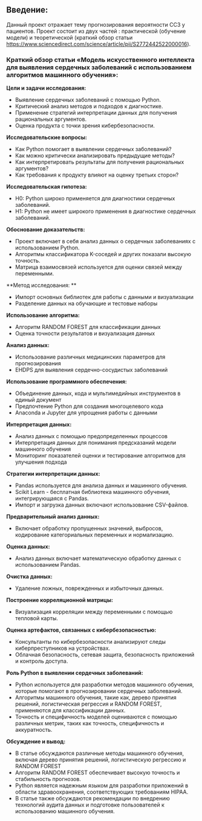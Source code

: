 ## Введение:
Данный проект отражает тему прогнозирования вероятности ССЗ у пациентов. Проект состоит из двух частей : практической (обучение модели) и теоретической (краткий обзор статьи https://www.sciencedirect.com/science/article/pii/S2772442522000016). 
### Краткий обзор статьи «Модель искусственного интеллекта для выявления сердечных заболеваний с использованием алгоритмов машинного обучения»:

**Цели и задачи исследования:**
- Выявление сердечных заболеваний с помощью Python.
- Критический анализ методов и подходов к диагностике.
- Применение стратегий интерпретации данных для получения рациональных аргументов.
- Оценка продукта с точки зрения кибербезопасности.

**Исследовательские вопросы:**
- Как Python помогает в выявлении сердечных заболеваний?
- Как можно критически анализировать предыдущие методы?
- Как интерпретировать результаты для получения рациональных аргументов?
- Как требования к продукту влияют на оценку третьих сторон?

**Исследовательская гипотеза:**
- H0: Python широко применяется для диагностики сердечных заболеваний.
- H1: Python не имеет широкого применения в диагностике сердечных заболеваний.

**Обоснование доказательств:**
- Проект включает в себя анализ данных о сердечных заболеваниях с использованием Python.
- Алгоритмы классификатора K-соседей и других показали высокую точность.
- Матрица взаимосвязей используется для оценки связей между переменными.

**Метод исследования: **
- Импорт основных библиотек для работы с данными и визуализации
- Разделение данных на обучающие и тестовые наборы

**Использование алгоритма:**
- Алгоритм RANDOM FOREST для классификации данных
- Оценка точности результатов и визуализация данных

**Анализ данных:**
- Использование различных медицинских параметров для прогнозирования
- EHDPS для выявления сердечно-сосудистых заболеваний

**Использование программного обеспечения:**
- Объединение данных, кода и мультимедийных инструментов в единый документ
- Предпочтение Python для создания многоцелевого кода
- Anaconda и Jupyter для упрощения работы с данными

**Интерпретация данных:**
- Анализ данных с помощью предопределенных процессов
- Интерпретация данных для понимания предсказаний модели машинного обучения
- Мониторинг показателей оценки и тестирование алгоритмов для улучшения подхода

**Стратегии интерпретации данных:**
- Pandas используется для анализа данных и машинного обучения.
- Scikit Learn - бесплатная библиотека машинного обучения, интегрирующаяся с Pandas.
- Импорт и загрузка данных включают использование CSV-файлов.

**Предварительный анализ данных:**
- Включает обработку пропущенных значений, выбросов, кодирование категориальных переменных и нормализацию.

**Оценка данных:**
- Анализ данных включает математическую обработку данных с использованием Pandas.

**Очистка данных:**
- Удаление ложных, поврежденных и избыточных данных.

**Построение корреляционной матрицы:**
- Визуализация корреляции между переменными с помощью тепловой карты.

**Оценка артефактов, связанных с кибербезопасностью:**
- Консультанты по кибербезопасности анализируют следы киберпреступников на устройствах.
- Облачная безопасность, сетевая защита, безопасность приложений и контроль доступа.

**Роль Python в выявлении сердечных заболеваний:**
- Python используется для разработки методов машинного обучения, которые помогают в прогнозировании сердечных заболеваний.
- Алгоритмы машинного обучения, такие как, дерево принятия решений, логистическая регрессия и RANDOM FOREST, применяются для классификации данных.
- Точность и специфичность моделей оцениваются с помощью различных метрик, таких как точность, специфичность и аккуратность.

**Обсуждение и вывод:**
- В статье обсуждаются различные методы машинного обучения, включая дерево принятия решений, логистическую регрессию и RANDOM FOREST 
- Алгоритм RANDOM FOREST обеспечивает высокую точность и стабильность прогнозов.
- Python является надежным языком для разработки приложений в области здравоохранения, соответствующих требованиям HIPAA.
- В статье также обсуждаются рекомендации по внедрению технологий аудита данных и подготовке пользователей к использованию машинного обучения.
